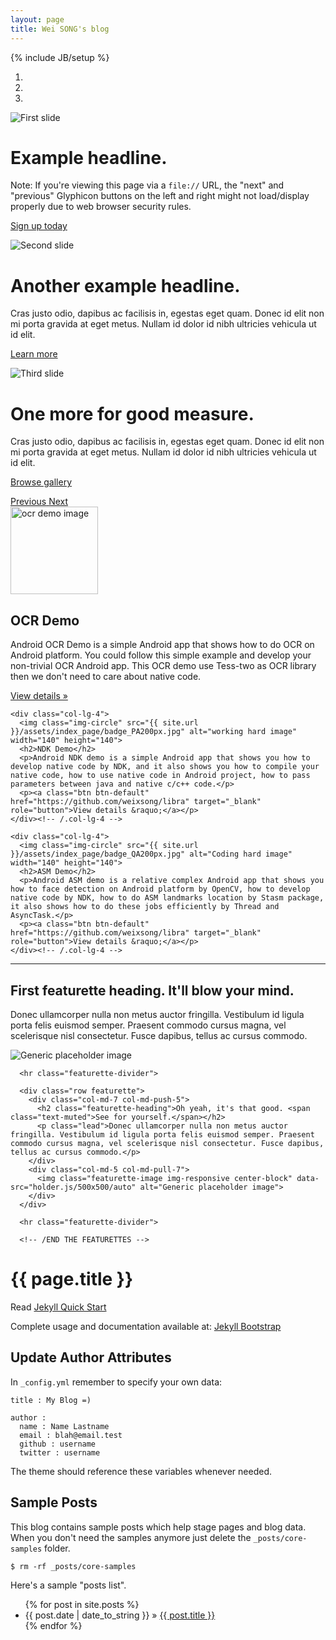 ```yaml
---
layout: page
title: Wei SONG's blog
---
```

{% include JB/setup %}

<!-- Carousel
================================================== -->
<div id="myCarousel" class="carousel slide" data-ride="carousel">
  <!-- Indicators -->
  <ol class="carousel-indicators">
    <li data-target="#myCarousel" data-slide-to="0" class="active"></li>
    <li data-target="#myCarousel" data-slide-to="1"></li>
    <li data-target="#myCarousel" data-slide-to="2"></li>
  </ol>
  <div class="carousel-inner" role="listbox">
    <div class="item active">
      <img class="first-slide" src="{{ site.url }}/assets/index_page/slide-new-img-cover.jpg" alt="First slide">
      <div class="container">
        <div class="carousel-caption">
          <h1>Example headline.</h1>
          <p>Note: If you're viewing this page via a <code>file://</code> URL, the "next" and "previous" Glyphicon buttons on the left and right might not load/display properly due to web browser security rules.</p>
          <p><a class="btn btn-lg btn-primary" href="#" role="button">Sign up today</a></p>
        </div>
      </div>
    </div>
    <div class="item">
      <img class="second-slide" src="{{ site.url }}/assets/index_page/2.jpg" alt="Second slide">
      <div class="container">
        <div class="carousel-caption">
          <h1>Another example headline.</h1>
          <p>Cras justo odio, dapibus ac facilisis in, egestas eget quam. Donec id elit non mi porta gravida at eget metus. Nullam id dolor id nibh ultricies vehicula ut id elit.</p>
          <p><a class="btn btn-lg btn-primary" href="#" role="button">Learn more</a></p>
        </div>
      </div>
    </div>
    <div class="item">
      <img class="third-slide" src="{{ site.url }}/assets/index_page/3.jpg" alt="Third slide">
      <div class="container">
        <div class="carousel-caption">
          <h1>One more for good measure.</h1>
          <p>Cras justo odio, dapibus ac facilisis in, egestas eget quam. Donec id elit non mi porta gravida at eget metus. Nullam id dolor id nibh ultricies vehicula ut id elit.</p>
          <p><a class="btn btn-lg btn-primary" href="#" role="button">Browse gallery</a></p>
        </div>
      </div>
    </div>
  </div>
  <a class="left carousel-control" href="#myCarousel" role="button" data-slide="prev">
    <span class="glyphicon glyphicon-chevron-left" aria-hidden="true"></span>
    <span class="sr-only">Previous</span>
  </a>
  <a class="right carousel-control" href="#myCarousel" role="button" data-slide="next">
    <span class="glyphicon glyphicon-chevron-right" aria-hidden="true"></span>
    <span class="sr-only">Next</span>
  </a>
</div><!-- /.carousel -->

<!-- Marketing messaging and featurettes
================================================== -->
<!-- Wrap the rest of the page in another container to center all the content. -->
<div class="container marketing">

  <!-- Three columns of text below the carousel -->
  <div class="row">
    <div class="col-lg-4">
      <img class="img-circle" src="{{ site.url }}/assets/index_page/OCR.jpg" alt="ocr demo image" width="140" height="140">
      <h2>OCR Demo</h2>
      <p>Android OCR Demo is a simple Android app that shows how to do OCR on Android platform. You could follow this simple example and develop your non-trivial OCR Android app.
      This OCR demo use Tess-two as OCR library then we don't need to care about native code.</p>
      <p><a class="btn btn-default" href="https://github.com/weixsong/libra" target="_blank" role="button">View details &raquo;</a></p>
    </div><!-- /.col-lg-4 -->

    <div class="col-lg-4">
      <img class="img-circle" src="{{ site.url }}/assets/index_page/badge_PA200px.jpg" alt="working hard image" width="140" height="140">
      <h2>NDK Demo</h2>
      <p>Android NDK demo is a simple Android app that shows you how to develop native code by NDK, and it also shows you how to compile your native code, how to use native code in Android project, how to pass parameters between java and native c/c++ code.</p>
      <p><a class="btn btn-default" href="https://github.com/weixsong/libra" target="_blank" role="button">View details &raquo;</a></p>
    </div><!-- /.col-lg-4 -->

    <div class="col-lg-4">
      <img class="img-circle" src="{{ site.url }}/assets/index_page/badge_QA200px.jpg" alt="Coding hard image" width="140" height="140">
      <h2>ASM Demo</h2>
      <p>Android ASM demo is a relative complex Android app that shows you how to face detection on Android platform by OpenCV, how to develop native code by NDK, how to do ASM landmarks location by Stasm package, it also shows how to do these jobs efficiently by Thread and AsyncTask.</p>
      <p><a class="btn btn-default" href="https://github.com/weixsong/libra" target="_blank" role="button">View details &raquo;</a></p>
    </div><!-- /.col-lg-4 -->
  </div><!-- /.row -->

  <!-- START THE FEATURETTES -->
  <hr class="featurette-divider">

  <div class="row featurette">
        <div class="col-md-7">
          <h2 class="featurette-heading">First featurette heading. <span class="text-muted">It'll blow your mind.</span></h2>
          <p class="lead">Donec ullamcorper nulla non metus auctor fringilla. Vestibulum id ligula porta felis euismod semper. Praesent commodo cursus magna, vel scelerisque nisl consectetur. Fusce dapibus, tellus ac cursus commodo.</p>
        </div>
        <div class="col-md-5">
          <img class="featurette-image img-responsive center-block" data-src="holder.js/500x500/auto" alt="Generic placeholder image">
        </div>
      </div>

      <hr class="featurette-divider">

      <div class="row featurette">
        <div class="col-md-7 col-md-push-5">
          <h2 class="featurette-heading">Oh yeah, it's that good. <span class="text-muted">See for yourself.</span></h2>
          <p class="lead">Donec ullamcorper nulla non metus auctor fringilla. Vestibulum id ligula porta felis euismod semper. Praesent commodo cursus magna, vel scelerisque nisl consectetur. Fusce dapibus, tellus ac cursus commodo.</p>
        </div>
        <div class="col-md-5 col-md-pull-7">
          <img class="featurette-image img-responsive center-block" data-src="holder.js/500x500/auto" alt="Generic placeholder image">
        </div>
      </div>

      <hr class="featurette-divider">

      <!-- /END THE FEATURETTES -->
</div><!-- /.container -->

<div class="page-header">
  <h1>{{ page.title }} <small></small></h1>
</div>

Read [Jekyll Quick Start](http://jekyllbootstrap.com/usage/jekyll-quick-start.html)

Complete usage and documentation available at: [Jekyll Bootstrap](http://jekyllbootstrap.com)

## Update Author Attributes

In `_config.yml` remember to specify your own data:

    title : My Blog =)

    author :
      name : Name Lastname
      email : blah@email.test
      github : username
      twitter : username

The theme should reference these variables whenever needed.
    
## Sample Posts

This blog contains sample posts which help stage pages and blog data.
When you don't need the samples anymore just delete the `_posts/core-samples` folder.

    $ rm -rf _posts/core-samples

Here's a sample "posts list".

<ul class="posts">
  {% for post in site.posts %}
    <li><span>{{ post.date | date_to_string }}</span> &raquo; <a href="{{ BASE_PATH }}{{ post.url }}">{{ post.title }}</a></li>
  {% endfor %}
</ul>

